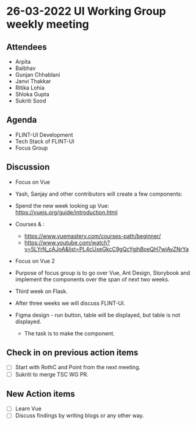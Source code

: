 # 26-03-2022 UI Working Group weekly meeting 

## Attendees
- Arpita
- Baibhav
- Gunjan Chhablani
- Janvi Thakkar
- Ritika Lohia
- Shloka Gupta
- Sukriti Sood

## Agenda
- FLINT-UI Development
- Tech Stack of FLINT-UI
- Focus Group


## Discussion
- Focus on Vue
- Yash, Sanjay and other contributors will create a few components:
- Spend the new week looking up Vue: https://vuejs.org/guide/introduction.html
- Courses & :
    - https://www.vuemastery.com/courses-path/beginner/
    - https://www.youtube.com/watch?v=5LYrN_cAJoA&list=PL4cUxeGkcC9gQcYgjhBoeQH7wiAyZNrYa
- Focus on Vue 2
- Purpose of focus group is to go over Vue, Ant Design, Storybook and implement the components over the span of next two weeks.
- Third week on Flask.
- After three weeks we will discuss FLINT-UI.

- Figma design - run button, table will be displayed, but table is not displayed.
    - The task is to make the component.

## Check in on previous action items
- [ ] Start with RothC and Point from the next meeting.
- [ ] Sukriti to merge TSC WG PR.

## New Action items
- [ ] Learn Vue
- [ ] Discuss findings by writing blogs or any other way.